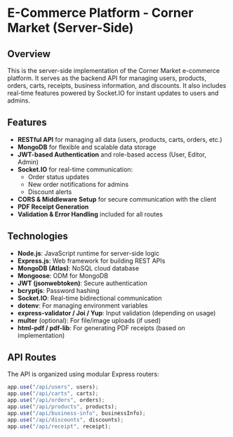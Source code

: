 # E-Commerce Platform - Corner Market (Server-Side)

## Overview

This is the server-side implementation of the Corner Market e-commerce platform. It serves as the backend API for managing users, products, orders, carts, receipts, business information, and discounts. It also includes real-time features powered by Socket.IO for instant updates to users and admins.

## Features

-   **RESTful API** for managing all data (users, products, carts, orders, etc.)
-   **MongoDB** for flexible and scalable data storage
-   **JWT-based Authentication** and role-based access (User, Editor, Admin)
-   **Socket.IO** for real-time communication:
    -   Order status updates
    -   New order notifications for admins
    -   Discount alerts
-   **CORS & Middleware Setup** for secure communication with the client
-   **PDF Receipt Generation**
-   **Validation & Error Handling** included for all routes

## Technologies

-   **Node.js**: JavaScript runtime for server-side logic
-   **Express.js**: Web framework for building REST APIs
-   **MongoDB (Atlas)**: NoSQL cloud database
-   **Mongoose**: ODM for MongoDB
-   **JWT (jsonwebtoken)**: Secure authentication
-   **bcryptjs**: Password hashing
-   **Socket.IO**: Real-time bidirectional communication
-   **dotenv**: For managing environment variables
-   **express-validator / Joi / Yup**: Input validation (depending on usage)
-   **multer** (optional): For file/image uploads (if used)
-   **html-pdf / pdf-lib**: For generating PDF receipts (based on implementation)

## API Routes

The API is organized using modular Express routers:

```js
app.use("/api/users", users);
app.use("/api/carts", carts);
app.use("/api/orders", orders);
app.use("/api/products", products);
app.use("/api/business-info", businessInfo);
app.use("/api/discounts", discounts);
app.use("/api/receipt", receipt);
```

